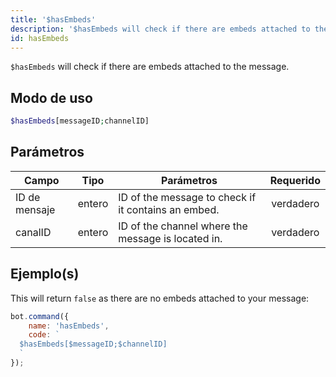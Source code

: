 ```yaml
---
title: '$hasEmbeds'
description: '$hasEmbeds will check if there are embeds attached to the message.'
id: hasEmbeds
---
```


`$hasEmbeds` will check if there are embeds attached to the message.

## Modo de uso

```php
$hasEmbeds[messageID;channelID]
```

## Parámetros

| Campo         | Tipo   | Parámetros                                          | Requerido |
| ------------- | ------ | --------------------------------------------------- |:---------:|
| ID de mensaje | entero | ID of the message to check if it contains an embed. | verdadero |
| canalID       | entero | ID of the channel where the message is located in.  | verdadero |

## Ejemplo(s)

This will return `false` as there are no embeds attached to your message:

```javascript
bot.command({
    name: 'hasEmbeds',
    code: `
  $hasEmbeds[$messageID;$channelID]
  `
});
```
